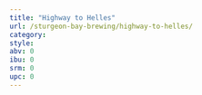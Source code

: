 ```yaml
---
title: "Highway to Helles"
url: /sturgeon-bay-brewing/highway-to-helles/
category: 
style: 
abv: 0
ibu: 0
srm: 0
upc: 0
---
```


